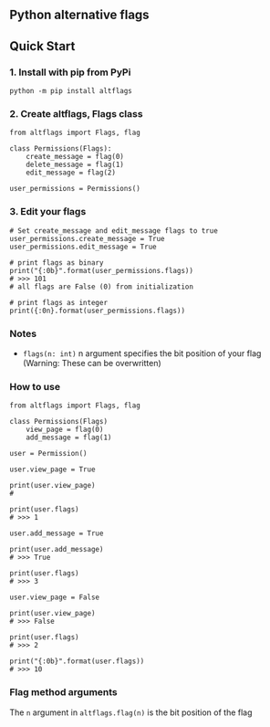 ## Python alternative flags

## Quick Start
### 1. Install with pip from PyPi
`python -m pip install altflags`
### 2. Create altflags, Flags class
```
from altflags import Flags, flag

class Permissions(Flags):
    create_message = flag(0)
    delete_message = flag(1)
    edit_message = flag(2)

user_permissions = Permissions()
```
### 3. Edit your flags
```
# Set create_message and edit_message flags to true
user_permissions.create_message = True
user_permissions.edit_message = True

# print flags as binary
print("{:0b}".format(user_permissions.flags))
# >>> 101
# all flags are False (0) from initialization

# print flags as integer
print({:0n}.format(user_permissions.flags))
```

### Notes
+ `flags(n: int)` n argument specifies the bit position of your flag (Warning: These can be overwritten)

### How to use
```
from altflags import Flags, flag

class Permissions(Flags)
    view_page = flag(0)
    add_message = flag(1)

user = Permission()

user.view_page = True

print(user.view_page)
# 

print(user.flags)
# >>> 1

user.add_message = True

print(user.add_message)
# >>> True

print(user.flags)
# >>> 3

user.view_page = False

print(user.view_page)
# >>> False

print(user.flags)
# >>> 2

print("{:0b}".format(user.flags))
# >>> 10
```

### Flag method arguments
The `n` argument in `altflags.flag(n)` is the bit position of the flag